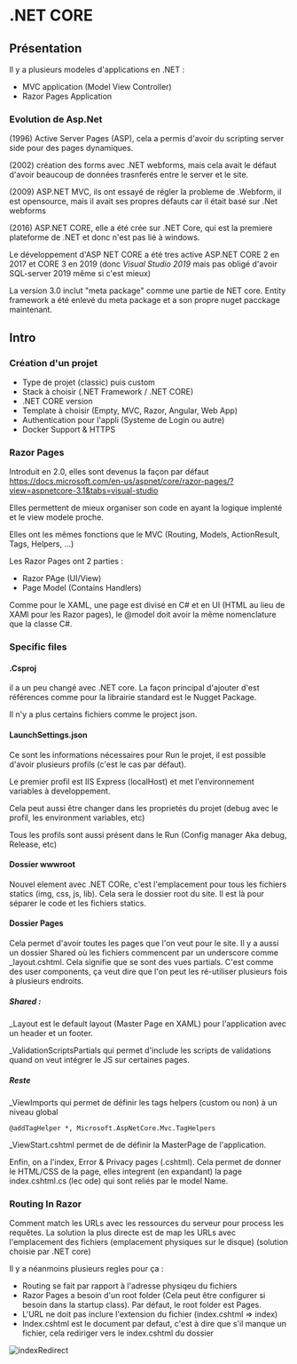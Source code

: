 # .NET CORE

## Présentation

Il y a plusieurs modeles d'applications en .NET :
- MVC application (Model View Controller)
- Razor Pages Application

### Evolution de Asp.Net
(1996) Active Server Pages (ASP), cela a permis d'avoir du scripting server side pour des pages dynamiques.

(2002) création des forms avec .NET webforms, mais cela avait le défaut d'avoir beaucoup de données trasnferés entre le server et le site.

(2009) ASP.NET MVC, ils ont essayé de régler la probleme de .Webform, il est opensource, mais il avait ses propres défauts car il était basé sur .Net webforms

(2016) ASP.NET CORE, elle a été crée sur .NET Core, qui est la premiere plateforme de .NET et donc n'est pas lié à windows.

Le développement d'ASP NET CORE a été tres active ASP.NET CORE 2 en 2017 et CORE 3 en 2019 (donc *Visual Studio 2019* mais pas obligé d'avoir SQL-server 2019 même si c'est mieux)

La version 3.0 inclut "meta package" comme une partie de NET core. Entity framework a été enlevé du meta package et a son propre nuget pacckage maintenant.

## Intro

### Création d'un projet
- Type de projet (classic) puis custom
- Stack à choisir (.NET Framework / .NET CORE)
- .NET CORE version
- Template à choisir (Empty, MVC, Razor, Angular, Web App)
- Authentication pour l'appli (Systeme de Login ou autre)
- Docker Support & HTTPS

### Razor Pages
Introduit en 2.0, elles sont devenus la façon par défaut
https://docs.microsoft.com/en-us/aspnet/core/razor-pages/?view=aspnetcore-3.1&tabs=visual-studio

Elles permettent de mieux organiser son code en ayant la logique implenté et le view modele proche.

Elles ont les mêmes fonctions que le MVC (Routing, Models, ActionResult, Tags, Helpers, ...)

Les Razor Pages ont 2 parties :
- Razor PAge (UI/View)
- Page Model (Contains Handlers)

Comme pour le XAML, une page est divisé en C# et en UI (HTML au lieu de XAMl pour les Razor pages), le @model doit avoir la même nomenclature que la classe C#.

### Specific files

#### .Csproj
il a un peu changé avec .NET core. La façon principal d'ajouter d'est références comme pour la librairie standard est le Nugget Package.

Il n'y a plus certains fichiers comme le project json.

#### LaunchSettings.json

Ce sont les informations nécessaires pour Run le projet, il est possible d'avoir plusieurs profils (c'est le cas par défaut).

Le premier profil est IIS Express (localHost) et met l'environnement variables à developpement.

Cela peut aussi être changer dans les proprietés du projet (debug avec le profil, les environment variables, etc)

Tous les profils sont aussi présent dans le Run (Config manager Aka debug, Release, etc)

#### Dossier wwwroot

Nouvel element avec .NET CORe, c'est l'emplacement pour tous les fichiers statics (img, css, js, lib). Cela sera le dossier root du site. Il est là pour séparer le code et les fichiers statics.

#### Dossier Pages
Cela permet d'avoir toutes les pages que l'on veut pour le site. Il y a aussi un dossier Shared où les fichiers commencent par un underscore comme _layout.cshtml. Cela signifie que se sont des vues partials. C'est comme des user components, ça veut dire que l'on peut les ré-utiliser plusieurs fois à plusieurs endroits.

##### Shared :
_Layout est le default layout (Master Page en XAML) pour l'application avec un header et un footer.

_ValidationScriptsPartials qui permet d'include les scripts de validations quand on veut intégrer le JS sur certaines pages.

##### Reste
_ViewImports qui permet de définir les tags helpers (custom ou non) à un niveau global  
```
@addTagHelper *, Microsoft.AspNetCore.Mvc.TagHelpers
```

_ViewStart.cshtml permet de de définir la MasterPage de l'application.

Enfin, on a l'index, Error & Privacy pages (.cshtml). Cela permet de donner le HTML/CSS de la page, elles integrent (en expandant) la page index.cshtml.cs (lec ode) qui sont reliés par le model Name.

### Routing In Razor
Comment match les URLs avec les ressources du serveur pour process les requêtes. La solution la plus directe est de map les URLs avec l'emplacement des fichiers (emplacement physiques sur le disque) (solution choisie par .NET core)

Il y a néanmoins plusieurs regles pour ça :
- Routing se fait par rapport à l'adresse physiqeu du fichiers
- Razor Pages a besoin d'un root folder (Cela peut être configurer si besoin dans la startup class). Par défaut, le root folder est Pages.
- L'URL ne doit pas inclure l'extension du fichier (index.cshtml => index)
- Index.cshtml est le document par defaut, c'est à dire que s'il manque un fichier, cela rediriger vers le index.cshtml du dossier

![indexRedirect](IndexRedirect.png)
